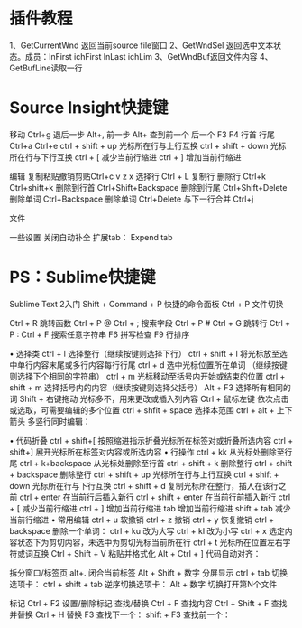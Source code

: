 插件教程
========
1、GetCurrentWnd
返回当前source file窗口
2、GetWndSel
返回选中文本状态。成员：lnFirst ichFirst lnLast ichLim 
3、GetWndBuf返回文件内容
4、GetBufLine读取一行


Source Insight快捷键
====================

移动
Ctrl+g
退后一步 Alt+,  前一步 Alt+
查到前一个 后一个 F3 F4
行首 行尾 Ctrl+a Ctrl+e
ctrl + shift + up       光标所在行与上行互换
ctrl + shift + down     光标所在行与下行互换
ctrl + [                减少当前行缩进
ctrl + ]                增加当前行缩进

编辑
复制粘贴撤销剪贴Ctrl+c v z x
选择行 Ctrl + L
复制行
删除行 Ctrl+k Ctrl+shift+k
删除到行首 Ctrl+Shift+Backspace
删除到行尾 Ctrl+Shift+Delete
删除单词 Ctrl+Backspace
删除单词 Ctrl+Delete
与下一行合并 Ctrl+j

文件

一些设置
关闭自动补全
扩展tab： Expend tab



PS：Sublime快捷键
=============

Sublime Text 2入门
Shift + Command + P     快捷的命令面板
Ctrl + P                文件切换

Ctrl + R                跳转函数
Ctrl + P @
Ctrl + ;                搜索字段
Ctrl + P # 
Ctrl + G                跳转行
Ctrl + P :
Ctrl + F                搜索任意字符串
F6                      拼写检查
F9                      行排序
                    
•   选择类
ctrl + l                选择整行（继续按键则选择下行）
ctrl + shift + l        将光标放至选中单行内容末尾或多行内容每行行尾
ctrl + d                选中光标位置所在单词 （继续按键则选择下个相同的字符串）
ctrl + m                光标移动至括号内开始或结束的位置
ctrl + shift + m        选择括号内的内容（继续按键则选择父括号）
Alt + F3                选择所有相同的词
Shift + 右键拖动        光标多不，用来更改或插入列内容
Ctrl + 鼠标左键         依次点击或选取，可需要编辑的多个位置
ctrl + shfit + space    选择本范围
ctrl + alt + 上下箭头   多竖行同时编辑：


•   代码折叠
ctrl + shift+[          按照缩进指示折叠光标所在标签对或折叠所选内容
ctrl + shift+]          展开光标所在标签对内容或所选内容
•   行操作
ctrl + kk               从光标处删除至行尾
ctrl + k+backspace      从光标处删除至行首
ctrl + shift + k         删除整行
ctrl + shift + backspace 删除整行
ctrl + shift + up       光标所在行与上行互换
ctrl + shift + down     光标所在行与下行互换
ctrl + shift + d        复制光标所在整行，插入在该行之前
ctrl + enter            在当前行后插入新行
ctrl + shift + enter    在当前行前插入新行
ctrl + [                减少当前行缩进
ctrl + ]                增加当前行缩进
tab                     增加当前行缩进
shift + tab             减少当前行缩进
•   常用编辑
ctrl + u                软撤销
ctrl + z                撤销
ctrl + y                恢复撤销
ctrl + backspace        删除一个单词：
ctrl + ku               改为大写
ctrl + kl               改为小写
ctrl + x                选定内容状态下为剪切内容，未选中为剪切光标当前所在行
ctrl + t                光标所在位置左右字符或词互换
Ctrl + Shift + V        粘贴并格式化
Alt + Ctrl + ]          代码自动对齐：

拆分窗口/标签页
alt+.                   闭合当前标签
Alt + Shift + 数字            分屏显示
ctrl + tab          切换选项卡：
ctrl + shift + tab          逆序切换选项卡：
Alt + 数字            切换打开第N个文件

标记
Ctrl + F2           设置/删除标记
查找/替换
Ctrl + F            查找内容
Ctrl + Shift + F            查找并替换
Ctrl + H            替换
F3              查找下一个：
shift + F3        查找前一个：

